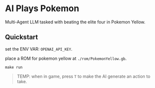 # AI Plays Pokemon

Multi-Agent LLM tasked with beating the elite four in Pokemon Yellow.

## Quickstart

set the ENV VAR: `OPENAI_API_KEY`.

place a ROM for pokemon yellow at `./rom/PokemonYellow.gb`.

`make run`

> TEMP: when in game, press `T` to make the AI generate an action to take.
